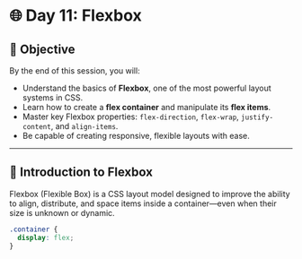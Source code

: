 # 🌐 Day 11: Flexbox

## 🎯 Objective

By the end of this session, you will:

- Understand the basics of **Flexbox**, one of the most powerful layout systems in CSS.
- Learn how to create a **flex container** and manipulate its **flex items**.
- Master key Flexbox properties: `flex-direction`, `flex-wrap`, `justify-content`, and `align-items`.
- Be capable of creating responsive, flexible layouts with ease.

---

## 🔹 Introduction to Flexbox

Flexbox (Flexible Box) is a CSS layout model designed to improve the ability to align, distribute, and space items inside a container—even when their size is unknown or dynamic.

```css
.container {
  display: flex;
}
```
